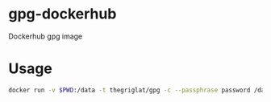 # gpg-dockerhub
Dockerhub gpg image

# Usage

```bash
docker run -v $PWD:/data -t thegriglat/gpg -c --passphrase password /data/Dockerfile
```
